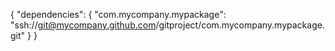 {
  "dependencies": {
    "com.mycompany.mypackage": "ssh://git@mycompany.github.com/gitproject/com.mycompany.mypackage.git"
  }
}

